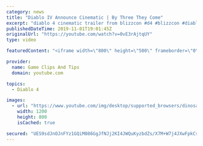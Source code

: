 ```yaml
---
category: news
title: "Diablo IV Announce Cinematic | By Three They Come"
excerpt: "diablo 4 cinematic trailer from blizzcon #d4 #blizzcon #diablo."
publishedDateTime: 2019-11-01T19:01:45Z
originalUrl: "https://youtube.com/watch?v=0vE3rAjtqUY"
type: video

featuredContent: "<iframe width=\"800\" height=\"500\" frameborder=\"0\" src=\"https://www.youtube.com/embed/0vE3rAjtqUY\" allow=\"accelerometer; autoplay; encrypted-media; gyroscope; picture-in-picture\" allowfullscreen></iframe>"

provider:
  name: Game Clips And Tips
  domain: youtube.com

topics:
  - Diablo 4

images:
  - url: "https://www.youtube.com/img/desktop/supported_browsers/dinosaur.png"
    width: 1200
    height: 800
    isCached: true

secured: "UES9sdJnOJnFYz1GQiM086GgJfNJj2KI4JWQuKyzbdZs/X7M+W7j4JXwFpkCs77Q6QOVGHdZkxe1rlM1JOg09JPLeLvfCP+x1SyPYwrd9RdnV+1Pa4dRDMSzZ1gMAIcJybuTGBlvL3HLigN9qGICi2acbG2eJfHTLkAuY3aqwS+o+YCYp6GXpRXi/l7YniTXGWGNr9Mxs6Qxqwm/PoAn/p12X35UPF9iXhW3GYTlZQi5Ua8g7bxzGXvaOrSxi/PbHexLwlRBOBoGeCujYPx+aR+wCjMko78ws5G/KSUWsyYARjU1EhPCYXWaITJiLoATwrTVaMx5/+CHG5Tc2YEDX6YvWUmsas1o9nASu2xr2PD75LfGPpnThOfAa12lkdi0vN7zkwOBqBejpupGJHqHrQ==;+3mL/gxk87rFsJK9+9x0TQ=="
---
```


